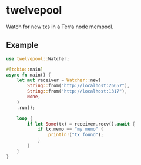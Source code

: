 # twelvepool

Watch for new txs in a Terra node mempool.

## Example

```rust
use twelvepool::Watcher;

#[tokio::main]
async fn main() {
    let mut receiver = Watcher::new(
        String::from("http://localhost:26657"),
        String::from("http://localhost:1317"),
        None,
    )
    .run();

    loop {
        if let Some(tx) = receiver.recv().await {
            if tx.memo == "my memo" {
                println!("tx found");
            }
        }
    }
}
```
